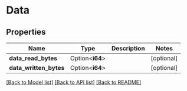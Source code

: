 # Data

## Properties

Name | Type | Description | Notes
------------ | ------------- | ------------- | -------------
**data_read_bytes** | Option<**i64**> |  | [optional]
**data_written_bytes** | Option<**i64**> |  | [optional]

[[Back to Model list]](../README.md#documentation-for-models) [[Back to API list]](../README.md#documentation-for-api-endpoints) [[Back to README]](../README.md)


